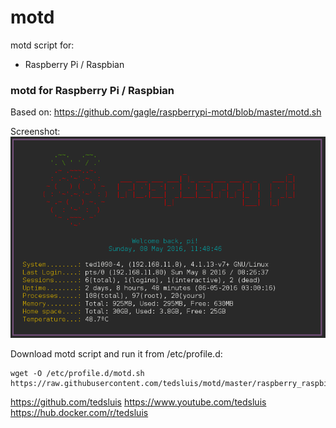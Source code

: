 # motd
   
motd script for:   

* Raspberry Pi / Raspbian

### motd for Raspberry Pi / Raspbian   
   
Based on: https://github.com/gagle/raspberrypi-motd/blob/master/motd.sh   
   
Screenshot:
[![motd for Raspberry Pi / Raspbian](https://raw.githubusercontent.com/tedsluis/motd/master/raspberry_raspbian/motd.raspberry_raspbian.png)](https://raw.githubusercontent.com/tedsluis/motd/master/raspberry_raspbian/motd.raspberry_raspbian.png)
   
Download motd script and run it from /etc/profile.d:
````
wget -O /etc/profile.d/motd.sh https://raw.githubusercontent.com/tedsluis/motd/master/raspberry_raspbian/motd.sh
````
   
https://github.com/tedsluis
https://www.youtube.com/tedsluis
https://hub.docker.com/r/tedsluis
